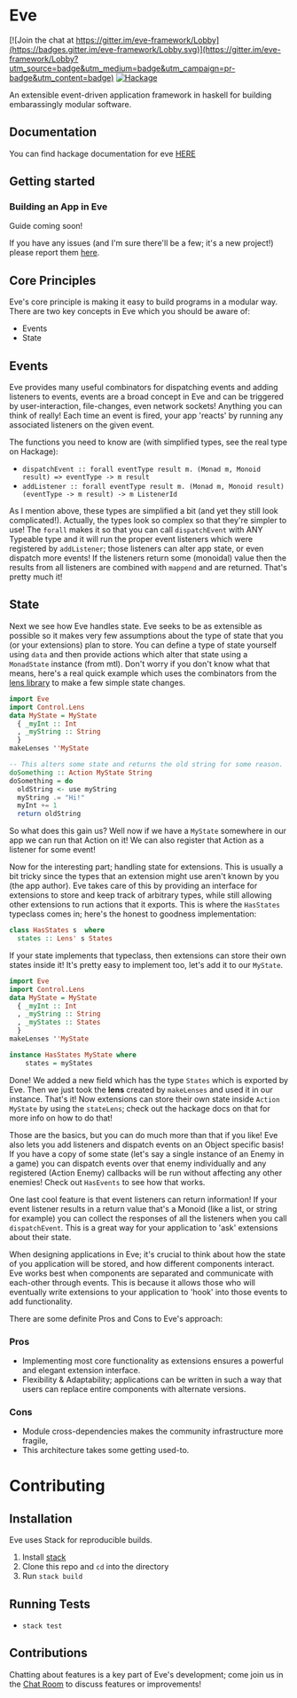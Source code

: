Eve
===

[![Join the chat at https://gitter.im/eve-framework/Lobby](https://badges.gitter.im/eve-framework/Lobby.svg)](https://gitter.im/eve-framework/Lobby?utm_source=badge&utm_medium=badge&utm_campaign=pr-badge&utm_content=badge)
[![Hackage](https://img.shields.io/badge/hackage-latest-green.svg)](https://hackage.haskell.org/package/eve)

An extensible event-driven application framework in haskell for building embarassingly modular software.

Documentation
-------------
You can find hackage documentation for eve [HERE](https://hackage.haskell.org/package/eve)

Getting started
---------------
### Building an App in Eve
Guide coming soon!

If you have any issues (and I'm sure there'll be a few; it's a new project!)
please report them [here](https://github.com/ChrisPenner/eve/issues).

Core Principles
---------------

Eve's core principle is making it easy to build programs in a modular way.
There are two key concepts in Eve which you should be aware of:

- Events
- State

## Events
Eve provides many useful combinators for dispatching events and adding
listeners to events, events are a broad concept in Eve and can be triggered by
user-interaction, file-changes, even network sockets! Anything you can think of
really! Each time an event is fired, your app 'reacts' by running any
associated listeners on the given event. 

The functions you need to know are (with simplified types, see the real type on Hackage):

- `dispatchEvent :: forall eventType result m. (Monad m, Monoid result) => eventType -> m result`
- `addListener :: forall eventType result m. (Monad m, Monoid result) (eventType -> m result) -> m ListenerId`

As I mention above, these types are simplified a bit (and yet they still look
complicated!). Actually, the types look so complex so that they're simpler to
use! The `forall` makes it so that you can call `dispatchEvent` with ANY
Typeable type and it will run the proper event listeners which were registered
by `addListener`; those listeners can alter app state, or even dispatch more
events! If the listeners return some (monoidal) value then the results from all
listeners are combined with `mappend` and are returned. That's pretty much it!

## State

Next we see how Eve handles state. Eve seeks to be as extensible as possible so
it makes very few assumptions about the type of state that you (or your
extensions) plan to store. You can define a type of state yourself using `data`
and then provide actions which alter that state using a `MonadState` instance
(from mtl). Don't worry if you don't know what that means, here's a real quick
example which uses the combinators from the [lens
library](https://hackage.haskell.org/package/lens) to make a few simple state
changes.

```haskell
import Eve
import Control.Lens
data MyState = MyState
  { _myInt :: Int
  , _myString :: String
  }
makeLenses ''MyState

-- This alters some state and returns the old string for some reason.
doSomething :: Action MyState String
doSomething = do
  oldString <- use myString
  myString .= "Hi!"
  myInt += 1
  return oldString
```

So what does this gain us? Well now if we have a `MyState` somewhere in our app we
can run that Action on it! We can also register that Action as a listener for some
event!

Now for the interesting part; handling state for extensions. This is usually a bit
tricky since the types that an extension might use aren't known by you (the app author).
Eve takes care of this by providing an interface for extensions to store and keep track
of arbitrary types, while still allowing other extensions to run actions that it exports.
This is where the `HasStates` typeclass comes in; here's the honest to goodness implementation:

```haskell
class HasStates s  where
  states :: Lens' s States
```

If your state implements that typeclass, then extensions can store their own states inside it!
It's pretty easy to implement too, let's add it to our `MyState`.

```haskell
import Eve
import Control.Lens
data MyState = MyState
  { _myInt :: Int
  , _myString :: String
  , _myStates :: States
  }
makeLenses ''MyState

instance HasStates MyState where
    states = myStates
```

Done! We added a new field which has the type `States` which is exported by Eve.
Then we just took the **lens** created by `makeLenses` and used it in our instance.
That's it! Now extensions can store their own state inside `Action MyState` by
using the `stateLens`; check out the hackage docs on that for more info on how
to do that!

Those are the basics, but you can do much more than that if you like!
Eve also lets you add listeners and dispatch events on an Object specific basis!
If you have a copy of some state (let's say a single instance of an Enemy in a game)
you can dispatch events over that enemy individually and any registered (Action Enemy)
callbacks will be run without affecting any other enemies! Check out `HasEvents`
to see how that works.

One last cool feature is that event listeners can return information! If your event
listener results in a return value that's a Monoid (like a list, or string for example)
you can collect the responses of all the listeners when you call `dispatchEvent`. This
is a great way for your application to 'ask' extensions about their state.

When designing applications in Eve; it's crucial to think about how the
state of you application will be stored, and how different components interact.
Eve works best when components are separated and communicate with each-other through
events. This is because it allows those who will eventually write extensions to your
application to 'hook' into those events to add functionality.

There are some definite Pros and Cons to Eve's approach:

### Pros

-   Implementing most core functionality as extensions ensures a powerful and
    elegant extension interface.
-   Flexibility & Adaptability; applications can be written in such a way that
    users can replace entire components with alternate versions.

### Cons

-   Module cross-dependencies makes the community infrastructure more fragile,
-   This architecture takes some getting used-to.


Contributing
============

Installation
------------

Eve uses Stack for reproducible builds.

1. Install [stack](http://seanhess.github.io/2015/08/04/practical-haskell-getting-started.html)
3. Clone this repo and `cd` into the directory
4. Run `stack build`

Running Tests
-------------

- `stack test`

Contributions
-------------

Chatting about features is a key part of Eve's development; come join us in
the [Chat Room](https://gitter.im/eve-framework/Lobby) to discuss features or 
improvements!
